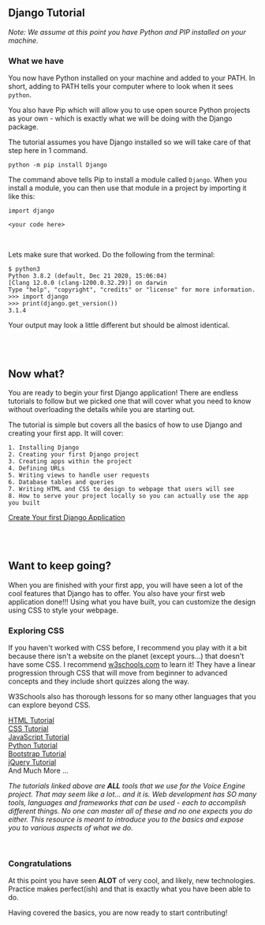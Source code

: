 ## Django Tutorial

*Note: We assume at this point you have Python and PIP installed on your machine.*
<br>
### What we have
You now have Python installed on your machine and added to your PATH. In short, adding to PATH tells your computer where to look when it sees `python`.

You also have Pip which will allow you to use open source Python projects as your own - which is exactly what we will be doing with the Django package.

The tutorial assumes you have Django installed so we will take care of that step here in 1 command.
```
python -m pip install Django
```
The command above tells Pip to install a module called `Django`. When you install a module, you can then use that module in a project by importing it like this:
```
import django

<your code here>
```

<br>

Lets make sure that worked. Do the following from the terminal:
```
$ python3
Python 3.8.2 (default, Dec 21 2020, 15:06:04)
[Clang 12.0.0 (clang-1200.0.32.29)] on darwin
Type "help", "copyright", "credits" or "license" for more information.
>>> import django
>>> print(django.get_version())
3.1.4
```
Your output may look a little different but should be almost identical. 

<br><br>
## Now what?
You are ready to begin your first Django application! There are endless tutorials to follow but we picked one that will cover what you need to know without overloading the details while you are starting out.

The tutorial is simple but covers all the basics of how to use Django and creating your first app. It will cover:
```
1. Installing Django
2. Creating your first Django project
3. Creating apps within the project
4. Defining URLs
5. Writing views to handle user requests
6. Database tables and queries
7. Writing HTML and CSS to design to webpage that users will see
8. How to serve your project locally so you can actually use the app you built
```
 
[Create Your first Django Application](https://www.pythonistaplanet.com/to-do-list-app-using-django/)
 
<br><br>
## Want to keep going?
When you are finished with your first app, you will have seen a lot of the cool features that Django has to offer. You also have your first web application done!!! Using what you have built, you can customize the design using CSS to style your webpage.

### Exploring CSS
If you haven't worked with CSS before, I recommend you play with it a bit because there isn't a website on the planet (except yours...) that doesn't have some CSS. I recommend [w3schools.com](https://www.w3schools.com/css/default.asp) to learn it! They have a linear progression through CSS that will move from beginner to advanced concepts and they include short quizzes along the way.

W3Schools also has thorough lessons for so many other languages that you can explore beyond CSS. 

[HTML Tutorial](https://www.w3schools.com/html/default.asp)<br>
[CSS Tutorial](https://www.w3schools.com/css/default.asp)<br>
[JavaScript Tutorial](https://www.w3schools.com/js/default.asp)<br>
[Python Tutorial](https://www.w3schools.com/pyth0n/default.asp)<br>
[Bootstrap Tutorial](https://www.w3schools.com/bootstrap4/default.asp)<br>
[jQuery Tutorial](https://www.w3schools.com/jquery/default.asp)<br>
And Much More ...

*The tutorials linked above are **ALL** tools that we use for the Voice Engine project. That may seem like a lot... and it is. Web development has SO many tools, languages and frameworks that can be used - each to accomplish different things. No one can master all of these and no one expects you do either. This resource is meant to introduce you to the basics and expose you to various aspects of what we do.*
 
<br>

### Congratulations
At this point you have seen **ALOT** of very cool, and likely, new technologies. Practice makes perfect(ish) and that is exactly what you have been able to do. 

Having covered the basics, you are now ready to start contributing!
